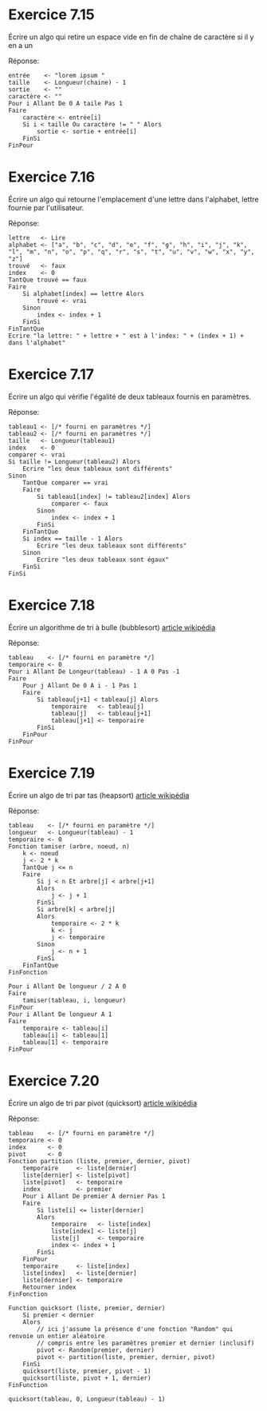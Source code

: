 # Exercice 7.15

Écrire un algo qui retire un espace vide en fin de chaîne de caractère si il y en a un

Réponse:  
```
entrée    <- "lorem ipsum "
taille    <- Longueur(chaine) - 1
sortie    <- ""
caractère <- ""
Pour i Allant De 0 A taile Pas 1
Faire
    caractère <- entrée[i]
    Si i < taille Ou caractère != " " Alors
        sortie <- sortie + entrée[i]
    FinSi
FinPour
```


# Exercice 7.16

Écrire un algo qui retourne l'emplacement d'une lettre dans l'alphabet, lettre fournie par l'utilisateur.

Réponse:  
```
lettre   <- Lire
alphabet <- ["a", "b", "c", "d", "e", "f", "g", "h", "i", "j", "k", "l", "m", "n", "o", "p", "q", "r", "s", "t", "u", "v", "w", "x", "y", "z"]
trouvé   <- faux
index    <- 0
TantQue trouvé == faux
Faire
    Si alphabet[index] == lettre Alors
        trouvé <- vrai
    Sinon
        index <- index + 1
    FinSi
FinTantQue
Ecrire "la lettre: " + lettre + " est à l'index: " + (index + 1) + dans l'alphabet"
```


# Exercice 7.17

Écrire un algo qui vérifie l'égalité de deux tableaux fournis en paramètres.

Réponse:  
```
tableau1 <- [/* fourni en paramètres */]
tableau2 <- [/* fourni en paramètres */]
taille   <- Longueur(tableau1)
index    <- 0
comparer <- vrai
Si taille != Longueur(tableau2) Alors
    Ecrire "les deux tableaux sont différents"
Sinon
    TantQue comparer == vrai
    Faire
        Si tableau1[index] != tableau2[index] Alors
            comparer <- faux
        Sinon
            index <- index + 1
        FinSi
    FinTantQue
    Si index == taille - 1 Alors
        Ecrire "les deux tableaux sont différents"
    Sinon
        Ecrire "les deux tableaux sont égaux"
    FinSi
FinSi
```

# Exercice 7.18

Écrire un algorithme de tri à bulle (bubblesort) [article wikipédia](https://fr.wikipedia.org/wiki/Tri_%C3%A0_bulles)

Réponse:  
```
tableau    <- [/* fourni en paramètre */]
temporaire <- 0
Pour i Allant De Longeur(tableau) - 1 A 0 Pas -1
Faire
    Pour j Allant De 0 A i - 1 Pas 1
    Faire
        Si tableau[j+1] < tableau[j] Alors
            temporaire   <- tableau[j]
            tableau[j]   <- tableau[j+1]
            tableau[j+1] <- temporaire
        FinSi
    FinPour
FinPour
```

# Exercice 7.19

Écrire un algo de tri par tas (heapsort) [article wikipédia](https://fr.wikipedia.org/wiki/Tri_par_tas)

Réponse:  
```
tableau    <- [/* fourni en paramètre */]
longueur   <- Longueur(tableau) - 1
temporaire <- 0
Fonction tamiser (arbre, noeud, n)
    k <- noeud
    j <- 2 * k
    TantQue j <= n
    Faire
        Si j < n Et arbre[j] < arbre[j+1]
        Alors
            j <- j + 1
        FinSi
        Si arbre[k] < arbre[j]
        Alors
            temporaire <- 2 * k
            k <- j
            j <- temporaire
        Sinon
            j <- n + 1
        FinSi
    FinTantQue
FinFonction

Pour i Allant De longueur / 2 A 0
Faire
    tamiser(tableau, i, longueur)
FinPour
Pour i Allant De longueur A 1
Faire
    temporaire <- tableau[i]
    tableau[i] <- tableau[1]
    tableau[1] <- temporaire
FinPour

```


# Exercice 7.20

Écrire un algo de tri par pivot (quicksort) [article wikipédia](https://fr.wikipedia.org/wiki/Tri_rapide)

Réponse:  
```
tableau    <- [/* fourni en paramètre */]
temporaire <- 0
index      <- 0
pivot      <- 0
Fonction partition (liste, premier, dernier, pivot)
    temporaire     <- liste[dernier]
    liste[dernier] <- liste[pivot]
    liste[pivot]   <- temporaire
    index          <- premier
    Pour i Allant De premier A dernier Pas 1
    Faire
        Si liste[i] <= lister[dernier]
        Alors
            temporaire   <- liste[index]
            liste[index] <- liste[j]
            liste[j]     <- temporaire
            index <- index + 1
        FinSi
    FinPour
    temporaire     <- liste[index]
    liste[index]   <- liste[dernier]
    liste[dernier] <- temporaire
    Retourner index
FinFonction

Function quicksort (liste, premier, dernier)
    Si premier < dernier
    Alors
        // ici j'assume la présence d'une fonction "Random" qui renvoie un entier aléatoire
        // compris entre les paramètres premier et dernier (inclusif) 
        pivot <- Random(premier, dernier)
        pivot <- partition(liste, premier, dernier, pivot)
    FinSi
    quicksort(liste, premier, pivot - 1)
    quicksort(liste, pivot + 1, dernier)
FinFunction

quicksort(tableau, 0, Longueur(tableau) - 1)
```
